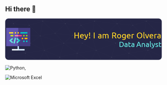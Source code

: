 ## Hi there 👋

<!--
**RogerOlvera/RogerOlvera** is a ✨ _special_ ✨ repository because its `README.md` (this file) appears on your GitHub profile.

Here are some ideas to get you started:

- 🔭 I’m currently working on ...
- 🌱 I’m currently learning ...
- 👯 I’m looking to collaborate on ...
- 🤔 I’m looking for help with ...
- 💬 Ask me about ...
- 📫 How to reach me: ...
- 😄 Pronouns: ...
- ⚡ Fun fact: ...
-->

![Header](Images/github-header-image.png)

![Python](https://img.shields.io/badge/python-3670A0?style=for-the-badge&logo=python&logoColor=ffdd54), 

![Microsoft Excel](https://img.shields.io/badge/Microsoft_Excel-217346?style=for-the-badge&logo=microsoft-excel&logoColor=white)
